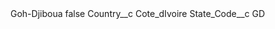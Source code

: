 <?xml version="1.0" encoding="UTF-8"?>
<CustomMetadata xmlns="http://soap.sforce.com/2006/04/metadata" xmlns:xsi="http://www.w3.org/2001/XMLSchema-instance" xmlns:xsd="http://www.w3.org/2001/XMLSchema">
    <label>Goh-Djiboua</label>
    <protected>false</protected>
    <values>
        <field>Country__c</field>
        <value xsi:type="xsd:string">Cote_dIvoire</value>
    </values>
    <values>
        <field>State_Code__c</field>
        <value xsi:type="xsd:string">GD</value>
    </values>
</CustomMetadata>
